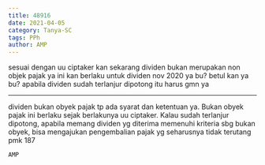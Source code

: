 ```yaml
---
title: 48916
date: 2021-04-05
category: Tanya-SC
tags: PPh
author: AMP
---
```


sesuai dengan uu ciptaker kan sekarang dividen bukan merupakan non objek pajak ya ini kan berlaku untuk dividen nov 2020 ya bu? betul kan ya bu? apabila dividen sudah terlanjur dipotong itu harus gmn ya

---

dividen bukan obyek pajak tp ada syarat dan ketentuan ya. Bukan obyek pajak ini berlaku sejak berlakunya uu ciptaker. Kalau sudah terlanjur dipotong, apabila memang dividen yg diterima memenuhi kriteria sbg bukan obyek, bisa mengajukan pengembalian pajak yg seharusnya tidak terutang pmk 187

`AMP`
